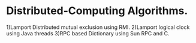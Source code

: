 # Distributed-Computing Algorithms.

1)Lamport Distributed mutual exclusion using RMI. 
2)Lamport logical clock using Java threads
3)RPC based Dictionary using Sun RPC and C.
